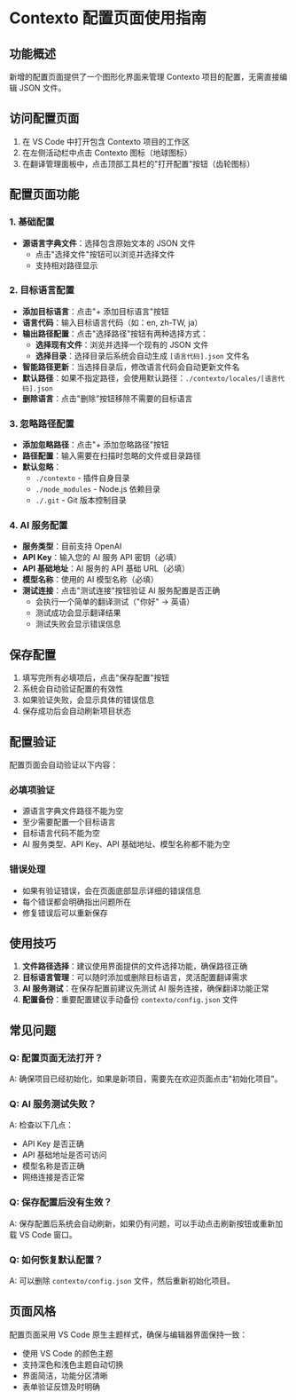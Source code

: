 # Contexto 配置页面使用指南

## 功能概述

新增的配置页面提供了一个图形化界面来管理 Contexto 项目的配置，无需直接编辑 JSON 文件。

## 访问配置页面

1. 在 VS Code 中打开包含 Contexto 项目的工作区
2. 在左侧活动栏中点击 Contexto 图标（地球图标）
3. 在翻译管理面板中，点击顶部工具栏的"打开配置"按钮（齿轮图标）

## 配置页面功能

### 1. 基础配置
- **源语言字典文件**：选择包含原始文本的 JSON 文件
  - 点击"选择文件"按钮可以浏览并选择文件
  - 支持相对路径显示

### 2. 目标语言配置
- **添加目标语言**：点击"+ 添加目标语言"按钮
- **语言代码**：输入目标语言代码（如：en, zh-TW, ja）
- **输出路径配置**：点击"选择路径"按钮有两种选择方式：
  - **选择现有文件**：浏览并选择一个现有的 JSON 文件
  - **选择目录**：选择目录后系统会自动生成 `[语言代码].json` 文件名
- **智能路径更新**：当选择目录后，修改语言代码会自动更新文件名
- **默认路径**：如果不指定路径，会使用默认路径：`./contexto/locales/[语言代码].json`
- **删除语言**：点击"删除"按钮移除不需要的目标语言

### 3. 忽略路径配置
- **添加忽略路径**：点击"+ 添加忽略路径"按钮
- **路径配置**：输入需要在扫描时忽略的文件或目录路径
- **默认忽略**：
  - `./contexto` - 插件自身目录
  - `./node_modules` - Node.js 依赖目录
  - `./.git` - Git 版本控制目录

### 4. AI 服务配置
- **服务类型**：目前支持 OpenAI
- **API Key**：输入您的 AI 服务 API 密钥（必填）
- **API 基础地址**：AI 服务的 API 基础 URL（必填）
- **模型名称**：使用的 AI 模型名称（必填）
- **测试连接**：点击"测试连接"按钮验证 AI 服务配置是否正确
  - 会执行一个简单的翻译测试（"你好" -> 英语）
  - 测试成功会显示翻译结果
  - 测试失败会显示错误信息

## 保存配置

1. 填写完所有必填项后，点击"保存配置"按钮
2. 系统会自动验证配置的有效性
3. 如果验证失败，会显示具体的错误信息
4. 保存成功后会自动刷新项目状态

## 配置验证

配置页面会自动验证以下内容：

### 必填项验证
- 源语言字典文件路径不能为空
- 至少需要配置一个目标语言
- 目标语言代码不能为空
- AI 服务类型、API Key、API 基础地址、模型名称都不能为空

### 错误处理
- 如果有验证错误，会在页面底部显示详细的错误信息
- 每个错误都会明确指出问题所在
- 修复错误后可以重新保存

## 使用技巧

1. **文件路径选择**：建议使用界面提供的文件选择功能，确保路径正确
2. **目标语言管理**：可以随时添加或删除目标语言，灵活配置翻译需求
3. **AI 服务测试**：在保存配置前建议先测试 AI 服务连接，确保翻译功能正常
4. **配置备份**：重要配置建议手动备份 `contexto/config.json` 文件

## 常见问题

### Q: 配置页面无法打开？
A: 确保项目已经初始化，如果是新项目，需要先在欢迎页面点击"初始化项目"。

### Q: AI 服务测试失败？
A: 检查以下几点：
- API Key 是否正确
- API 基础地址是否可访问
- 模型名称是否正确
- 网络连接是否正常

### Q: 保存配置后没有生效？
A: 保存配置后系统会自动刷新，如果仍有问题，可以手动点击刷新按钮或重新加载 VS Code 窗口。

### Q: 如何恢复默认配置？
A: 可以删除 `contexto/config.json` 文件，然后重新初始化项目。

## 页面风格

配置页面采用 VS Code 原生主题样式，确保与编辑器界面保持一致：
- 使用 VS Code 的颜色主题
- 支持深色和浅色主题自动切换
- 界面简洁，功能分区清晰
- 表单验证反馈及时明确
